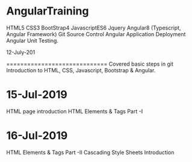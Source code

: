 # AngularTraining
HTML5
CSS3
BootStrap4
JavascriptES6
Jquery
Angular8 (Typescript, Angular Framework) 
Git Source Control
Angular Application Deployment
Angular Unit Testing.

12-July-201

=============================
Covered basic steps in git
Introduction to HTML, CSS, Javascript, Bootstrap & Angular.

15-Jul-2019
=============================
HTML page introduction
HTML Elements & Tags Part -I

16-Jul-2019
==============================
HTML Elements & Tags Part -II
Cascading Style Sheets Introduction


